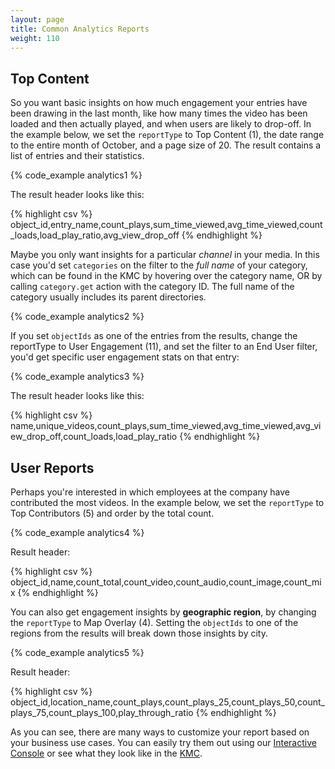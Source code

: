 ```yaml
---
layout: page
title: Common Analytics Reports
weight: 110
---
```




## Top Content

So you want basic insights on how much engagement your entries have been drawing in the last month, like how many times the video has been loaded and then actually played, and when users are likely to drop-off. In the example below, we set the `reportType` to Top Content (1), the date range to the entire month of October, and a page size of 20. The result contains a list of entries and their statistics.

{% code_example analytics1 %}
&nbsp;

The result header looks like this: 

{% highlight csv %}
object_id,entry_name,count_plays,sum_time_viewed,avg_time_viewed,count_loads,load_play_ratio,avg_view_drop_off
{% endhighlight %}

Maybe you only want insights for a particular *channel* in your media. In this case you'd set `categories` on the filter to the *full name* of your category, which can be found in the KMC by hovering over the category name, OR by calling `category.get` action with the category ID. The full name of the category usually includes its parent directories. 

{% code_example analytics2 %}
&nbsp;

If you set `objectIds` as one of the entries from the results, change the reportType to User Engagement (11), and set the filter to an End User filter, you'd get specific user engagement stats on that entry: 

{% code_example analytics3 %}
&nbsp;

The result header looks like this: 

{% highlight csv %}
name,unique_videos,count_plays,sum_time_viewed,avg_time_viewed,avg_view_drop_off,count_loads,load_play_ratio
{% endhighlight %}

## User Reports 

Perhaps you're interested in which employees at the company have contributed the most videos. In the example below, we set the `reportType` to Top Contributors (5) and order by the total count. 

{% code_example analytics4 %}
&nbsp;

Result header: 

{% highlight csv %}
object_id,name,count_total,count_video,count_audio,count_image,count_mix
{% endhighlight %}

You can also get engagement insights by **geographic region**, by changing the `reportType` to Map Overlay (4). Setting the `objectIds` to one of the regions from the results will break down those insights by city. 

{% code_example analytics5 %}


Result header: 

{% highlight csv %}
object_id,location_name,count_plays,count_plays_25,count_plays_50,count_plays_75,count_plays_100,play_through_ratio
{% endhighlight %}

As you can see, there are many ways to customize your report based on your business use cases. You can easily try them out using our [Interactive Console](https://developer.kaltura.com/console/service/report/action/getTable) or see what they look like in the [KMC](https://kmc.kaltura.com/index.php/kmc/kmc4#analytics\|contentDashboard). 